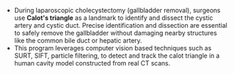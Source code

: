 - During laparoscopic cholecystectomy (gallbladder removal), surgeons use **Calot's triangle** as a landmark to identify and dissect the cystic artery and cystic duct. Precise identification and dissection are essential to safely remove the gallbladder without damaging nearby structures like the common bile duct or hepatic artery.
- This program leverages computer vision based techniques such as SURT, SIFT, particle filtering, to detect and track the calot triangle in a human cavity model constructed from real CT scans. 
